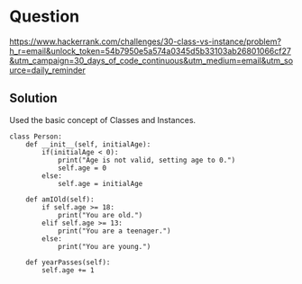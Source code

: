 
# Question

https://www.hackerrank.com/challenges/30-class-vs-instance/problem?h_r=email&unlock_token=54b7950e5a574a0345d5b33103ab26801066cf27&utm_campaign=30_days_of_code_continuous&utm_medium=email&utm_source=daily_reminder



Solution
-------------
Used the basic concept of Classes and Instances.

	class Person:
		def __init__(self, initialAge):
			if(initialAge < 0):
				print("Age is not valid, setting age to 0.")
				self.age = 0
			else:
				self.age = initialAge

		def amIOld(self):
			if self.age >= 18:
				print("You are old.")
			elif self.age >= 13:
				print("You are a teenager.")
			else:
				print("You are young.")

		def yearPasses(self):
			self.age += 1
